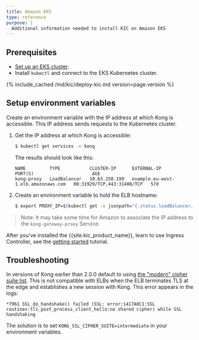 ```yaml
---
title: Amazon EKS
type: reference
purpose: |
  Additional information needed to install KIC on Amazon EKS
---
```


## Prerequisites

* [Set up an EKS cluster](https://aws.amazon.com/getting-started/projects/deploy-kubernetes-app-amazon-eks/).
* Inatall `kubectl` and connect to the EKS Kubernetes cluster. 

{% include_cached /md/kic/deploy-kic.md version=page.version %}

## Setup environment variables

Create an environment variable with the IP address at which Kong is accessible. This IP address sends requests to the
Kubernetes cluster.

1. Get the IP address at which Kong is accessible:

    ```bash
    $ kubectl get services -n kong
    ```
   The results should look like this:
   ```text
   NAME         TYPE           CLUSTER-IP      EXTERNAL-IP                           PORT(S)                      AGE
   kong-proxy   LoadBalancer   10.63.250.199   example.eu-west-1.elb.amazonaws.com   80:31929/TCP,443:31408/TCP   57d
   ```
1. Create an environment variable to hold the ELB hostname:

    ```bash
    $ export PROXY_IP=$(kubectl get -o jsonpath="{.status.loadBalancer.ingress[0].hostname}" service -n kong kong-gateway-proxy)
    ```

> Note: It may take some time for Amazon to associate the IP address to the `kong-gateway-proxy` Service.

After you've installed the {{site.kic_product_name}}, learn to use Ingress Controller, see the [getting started](/kubernetes-ingress-controller/{{page.kong_version}}/guides/getting-started) tutorial.

## Troubleshooting

In versions of Kong earlier than 2.0.0 default to using [the "modern" cipher suite
list](https://wiki.mozilla.org/Security/Server_Side_TLS). This is not compatible with ELBs when the ELB terminates TLS at the edge and establishes a new session with Kong. This error appears in the logs:

```
*7961 SSL_do_handshake() failed (SSL: error:1417A0C1:SSL routines:tls_post_process_client_hello:no shared cipher) while SSL handshaking
```

The solution is to set `KONG_SSL_CIPHER_SUITE=intermediate` in your environment variables.
